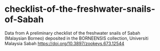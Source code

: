 # checklist-of-the-freshwater-snails-of-Sabah
Data from A preliminary checklist of the freshwater snails of Sabah (Malaysian Borneo) deposited in the BORNEENSIS collection, Universiti Malaysia Sabah https://doi.org/10.3897/zookeys.673.12544
